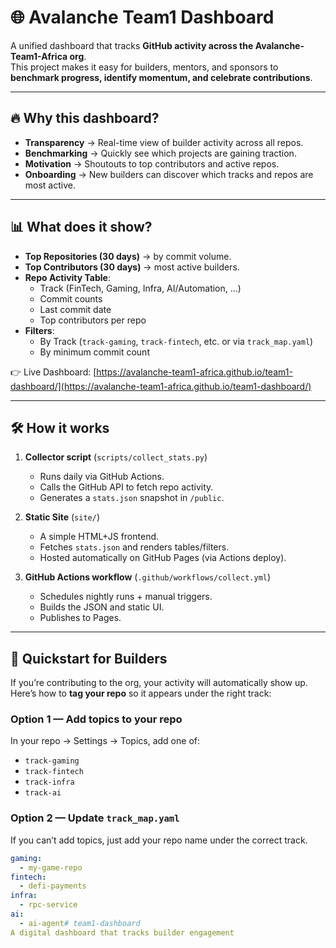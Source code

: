 # 🌐 Avalanche Team1 Dashboard

A unified dashboard that tracks **GitHub activity across the Avalanche-Team1-Africa org**.  
This project makes it easy for builders, mentors, and sponsors to **benchmark progress, identify momentum, and celebrate contributions**.

---

## 🔥 Why this dashboard?
- **Transparency** → Real-time view of builder activity across all repos.  
- **Benchmarking** → Quickly see which projects are gaining traction.  
- **Motivation** → Shoutouts to top contributors and active repos.  
- **Onboarding** → New builders can discover which tracks and repos are most active.

---

## 📊 What does it show?
- **Top Repositories (30 days)** → by commit volume.  
- **Top Contributors (30 days)** → most active builders.  
- **Repo Activity Table**:
  - Track (FinTech, Gaming, Infra, AI/Automation, …)  
  - Commit counts  
  - Last commit date  
  - Top contributors per repo  
- **Filters**:
  - By Track (`track-gaming`, `track-fintech`, etc. or via `track_map.yaml`)  
  - By minimum commit count  

👉 Live Dashboard: [https://avalanche-team1-africa.github.io/team1-dashboard/](https://avalanche-team1-africa.github.io/team1-dashboard/)

---

## 🛠 How it works
1. **Collector script** (`scripts/collect_stats.py`)  
   - Runs daily via GitHub Actions.  
   - Calls the GitHub API to fetch repo activity.  
   - Generates a `stats.json` snapshot in `/public`.

2. **Static Site** (`site/`)  
   - A simple HTML+JS frontend.  
   - Fetches `stats.json` and renders tables/filters.  
   - Hosted automatically on GitHub Pages (via Actions deploy).

3. **GitHub Actions workflow** (`.github/workflows/collect.yml`)  
   - Schedules nightly runs + manual triggers.  
   - Builds the JSON and static UI.  
   - Publishes to Pages.

---

## 🚀 Quickstart for Builders
If you’re contributing to the org, your activity will automatically show up.  
Here’s how to **tag your repo** so it appears under the right track:

### Option 1 — Add topics to your repo
In your repo → Settings → Topics, add one of:
- `track-gaming`
- `track-fintech`
- `track-infra`
- `track-ai`

### Option 2 — Update `track_map.yaml`
If you can’t add topics, just add your repo name under the correct track.

```yaml
gaming:
  - my-game-repo
fintech:
  - defi-payments
infra:
  - rpc-service
ai:
  - ai-agent# team1-dashboard
A digital dashboard that tracks builder engagement

